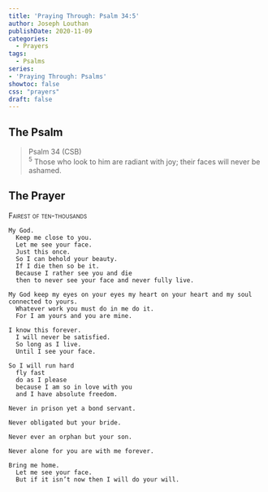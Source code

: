```yaml
---
title: 'Praying Through: Psalm 34:5'
author: Joseph Louthan
publishDate: 2020-11-09
categories:
  - Prayers
tags:
  - Psalms
series:
- 'Praying Through: Psalms'
showtoc: false
css: "prayers"
draft: false
---
```

## The Psalm

>Psalm 34 (CSB)  
><sup>5</sup> Those who look to him are radiant with joy; their faces will never be ashamed. 

## The Prayer

<div style="font-variant: small-caps;">
Fairest of ten-thousands
</div>

```text
My God.
  Keep me close to you.
  Let me see your face.
  Just this once.
  So I can behold your beauty.
  If I die then so be it.
  Because I rather see you and die
  then to never see your face and never fully live.

My God keep my eyes on your eyes my heart on your heart and my soul connected to yours.
  Whatever work you must do in me do it.
  For I am yours and you are mine.

I know this forever.
  I will never be satisfied.
  So long as I live.
  Until I see your face.

So I will run hard
  fly fast
  do as I please
  because I am so in love with you
  and I have absolute freedom.

Never in prison yet a bond servant.

Never obligated but your bride.

Never ever an orphan but your son.

Never alone for you are with me forever.

Bring me home.
  Let me see your face.
  But if it isn’t now then I will do your will.
```
